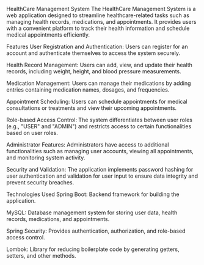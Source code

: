 HealthCare Management System
The HealthCare Management System is a web application designed to streamline healthcare-related tasks such as managing health records, medications, and appointments. It provides users with a convenient platform to track their health information and schedule medical appointments efficiently.

Features
User Registration and Authentication: Users can register for an account and authenticate themselves to access the system securely.

Health Record Management: Users can add, view, and update their health records, including weight, height, and blood pressure measurements.

Medication Management: Users can manage their medications by adding entries containing medication names, dosages, and frequencies.

Appointment Scheduling: Users can schedule appointments for medical consultations or treatments and view their upcoming appointments.

Role-based Access Control: The system differentiates between user roles (e.g., "USER" and "ADMIN") and restricts access to certain functionalities based on user roles.

Administrator Features: Administrators have access to additional functionalities such as managing user accounts, viewing all appointments, and monitoring system activity.

Security and Validation: The application implements password hashing for user authentication and validation for user input to ensure data integrity and prevent security breaches.

Technologies Used
Spring Boot: Backend framework for building the application.

MySQL: Database management system for storing user data, health records, medications, and appointments.

Spring Security: Provides authentication, authorization, and role-based access control.

Lombok: Library for reducing boilerplate code by generating getters, setters, and other methods.
